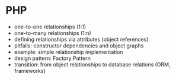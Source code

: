 # PHP

- one-to-one relationships (1:1)
- one-to-many relationships (1:n)
- defining relationships via attributes (object references)
- pitfalls: constructor dependencies and object graphs
- example: simple relationship implementation
- design pattern: Factory Pattern
- transition: from object relationships to database relations (ORM, frameworks)
